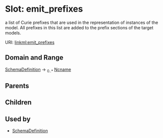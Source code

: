 
# Slot: emit_prefixes

a list of Curie prefixes that are used in the representation of instances of the model.  All prefixes in this list are added to the prefix sections of the target models.

URI: [linkml:emit_prefixes](https://w3id.org/linkml/emit_prefixes)


## Domain and Range

[SchemaDefinition](SchemaDefinition.md) &#8594;  <sub>0..\*</sub> [Ncname](types/Ncname.md)

## Parents


## Children


## Used by

 * [SchemaDefinition](SchemaDefinition.md)
